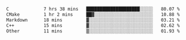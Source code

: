 <!--START_SECTION:waka-->

```txt
C             7 hrs 38 mins   ████████████████████░░░░░   80.07 %
CMake         1 hr 2 mins     ██▓░░░░░░░░░░░░░░░░░░░░░░   10.88 %
Markdown      18 mins         ▓░░░░░░░░░░░░░░░░░░░░░░░░   03.21 %
C++           15 mins         ▓░░░░░░░░░░░░░░░░░░░░░░░░   02.62 %
Other         11 mins         ▒░░░░░░░░░░░░░░░░░░░░░░░░   01.93 %
```

<!--END_SECTION:waka-->
